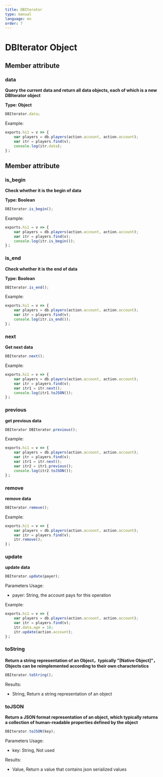 ```yaml
---
title: DBIterator
type: manual
language: en
order: 7
---
```

# DBIterator Object

## Member attribute

### data
**Query the current data and return all data objects, each of which is a new DBIterator object**

**Type: Object**

```JavaScript
DBIterator.data;
```

Example: 
```JavaScript
exports.hi1 = v => {
    var players = db.players(action.account, action.account);
    var itr = players.find(v);
    console.log(itr.data);
}；
```

## Member attribute

### is_begin
**Check whether it is the begin of data**

**Type: Boolean**

```JavaScript
DBIterator.is_begin();
```

Example: 

```JavaScript
exports.hi1 = v => {
    var players = db.players(action.account, action.account);
    var itr = players.find(v);
    console.log(itr.is_begin());
}；
```


### is_end
**Check whether it is the end of data**

**Type: Boolean**

```JavaScript
DBIterator.is_end();
```

Example: 

```JavaScript
exports.hi1 = v => {
    var players = db.players(action.account, action.account);
    var itr = players.find(v);
    console.log(itr.is_end());
}；
```


### next
**Get next data**

```JavaScript
DBIterator.next();
```

Example: 

```JavaScript
exports.hi1 = v => {
    var players = db.players(action.account, action.account);
    var itr = players.find(v);
    var itr1 = itr.next();
    console.log(itr1.toJSON());
}；
```


### previous
**get previous data**

```JavaScript
DBIterator DBIterator.previous();
```

Example: 

```JavaScript
exports.hi1 = v => {
    var players = db.players(action.account, action.account);
    var itr = players.find(v);
    var itr1 = itr.next();
    var itr2 = itr1.previous();
    console.log(itr2.toJSON());
}；
```


### remove
**remove data**

```JavaScript
DBIterator.remove();
```

Example: 

```JavaScript
exports.hi1 = v => {
    var players = db.players(action.account, action.account);
    var itr = players.find(v);
    itr.remove();
}；
```


### update
**update data**

```JavaScript
DBIterator.update(payer);
```

Parameters Usage:
* payer: String, the account pays for this operation

Example: 

```JavaScript
exports.hi1 = v => {
    var players = db.players(action.account, action.account);
    var itr = players.find(v);
    itr.data.age = 18;
    itr.update(action.account);
}；
```


### toString
**Return a string representation of an Object，typically "[Native Object]"，Objects can be reimplemented according to their own characteristics**

```JavaScript
DBIterator.toString();
```

Results: 
* String, Return a string representation of an object


### toJSON
**Return a JSON format representation of an object, which typically returns a collection of human-readable properties defined by the object**

```JavaScript
DBIterator.toJSON(key);
```

Parameters Usage:
* key: String, Not used

Results: 
* Value, Return a value that contains json serialized values



